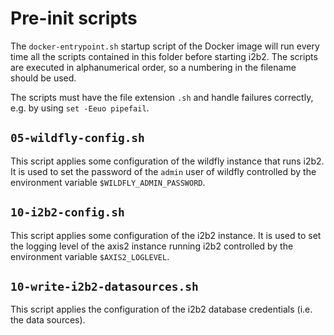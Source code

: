 # Pre-init scripts

The `docker-entrypoint.sh` startup script of the Docker image will run every time all the scripts contained in this
folder before starting i2b2.
The scripts are executed in alphanumerical order, so a numbering in the filename should be used.

The scripts must have the file extension `.sh` and handle failures correctly, e.g. by using `set -Eeuo pipefail`.

##  `05-wildfly-config.sh`
This script applies some configuration of the wildfly instance that runs i2b2.
It is used to set the password of the `admin` user of wildfly controlled by the environment variable `$WILDFLY_ADMIN_PASSWORD`.

## `10-i2b2-config.sh`
This script applies some configuration of the i2b2 instance.
It is used to set the logging level of the axis2 instance running i2b2 controlled by the environment variable `$AXIS2_LOGLEVEL`.

## `10-write-i2b2-datasources.sh`
This script applies the configuration of the i2b2 database credentials (i.e. the data sources).